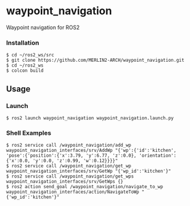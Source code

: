 # waypoint_navigation

Waypoint navigation for ROS2

### Installation

```shell
$ cd ~/ros2_ws/src
$ git clone https://github.com/MERLIN2-ARCH/waypoint_navigation.git
$ cd ~/ros2_ws
$ colcon build
```

## Usage

### Launch

```shell
$ ros2 launch waypoint_navigation waypoint_navigation.launch.py
```

### Shell Examples

```shell
$ ros2 service call /waypoint_navigation/add_wp waypoint_navigation_interfaces/srv/AddWp "{'wp':{'id':'kitchen', 'pose':{'position':{'x':3.79, 'y':6.77, 'z':0.0}, 'orientation':{'x':0.0, 'y':0.0, 'z':0.99, 'w':0.12}}}}"
$ ros2 service call /waypoint_navigation/get_wp waypoint_navigation_interfaces/srv/GetWp "{'wp_id':'kitchen'}"
$ ros2 service call /waypoint_navigation/get_wps waypoint_navigation_interfaces/srv/GetWps {}
$ ros2 action send_goal /waypoint_navigation/navigate_to_wp waypoint_navigation_interfaces/action/NavigateToWp "{'wp_id':'kitchen'}"
```
